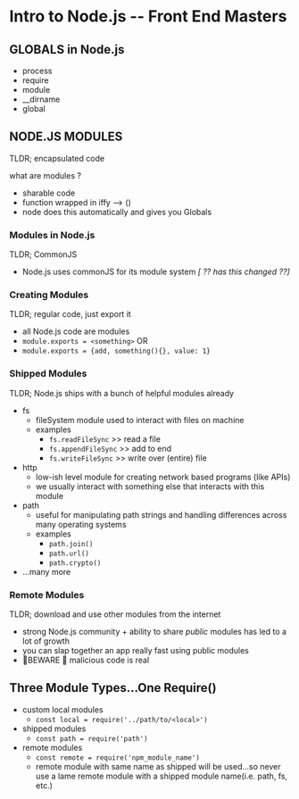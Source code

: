 # Intro to Node.js -- Front End Masters

## GLOBALS in Node.js

- process
- require
- module
- \_\_dirname
- global

## NODE.JS MODULES

TLDR; encapsulated code

what are modules ?

- sharable code
- function wrapped in iffy --> ()
- node does this automatically and gives you Globals

### Modules in Node.js

TLDR; CommonJS

- Node.js uses commonJS for its module system _[ ?? has this changed ??]_

### Creating Modules

TLDR; regular code, just export it

- all Node.js code are modules
- `module.exports = <something>` OR
- `module.exports = {add, something(){}, value: 1}`

### Shipped Modules

TLDR; Node.js ships with a bunch of helpful modules already

- fs
  - fileSystem module used to interact with files on machine
  - examples
    - `fs.readFileSync` >> read a file
    - `fs.appendFileSync` >> add to end
    - `fs.writeFileSync` >> write over (entire) file
- http
  - low-ish level module for creating network based programs (like APIs)
  - we usually interact with something else that interacts with this module
- path
  - useful for manipulating path strings and handling differences across many operating systems
  - examples
    - `path.join()`
    - `path.url()`
    - `path.crypto()`
- ...many more

### Remote Modules

TLDR; download and use other modules from the internet

- strong Node.js community + ability to share _public_ modules has led to a lot of growth
- you can slap together an app really fast using public modules
- 🚧BEWARE 🚧 malicious code is real

## Three Module Types...One Require()

- custom local modules
  - `const local = require('../path/to/<local>')`
- shipped modules
  - `const path = require('path')`
- remote modules
  - `const remote = require('npm_module_name')`
  - remote module with same name as shipped will be used...so never use a lame remote module with a shipped module name(i.e. path, fs, etc.)
